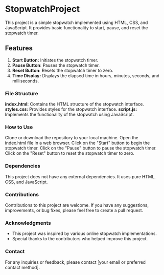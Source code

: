 # StopwatchProject

This project is a simple stopwatch implemented using HTML, CSS, and JavaScript. It provides basic functionality to start, pause, and reset the stopwatch timer.

## Features

1. **Start Button:** Initiates the stopwatch timer.
2. **Pause Button:** Pauses the stopwatch timer.
3. **Reset Button:** Resets the stopwatch timer to zero.
4. **Time Display:** Displays the elapsed time in hours, minutes, seconds, and milliseconds.

### File Structure

**index.html:** Contains the HTML structure of the stopwatch interface.
**styles.css:** Provides styles for the stopwatch interface.
**script.js:** Implements the functionality of the stopwatch using JavaScript.

### How to Use

Clone or download the repository to your local machine.
Open the index.html file in a web browser.
Click on the "Start" button to begin the stopwatch timer.
Click on the "Pause" button to pause the stopwatch timer.
Click on the "Reset" button to reset the stopwatch timer to zero.

### Dependencies

This project does not have any external dependencies. It uses pure HTML, CSS, and JavaScript.

### Contributions

Contributions to this project are welcome. If you have any suggestions, improvements, or bug fixes, please feel free to create a pull request.

### Acknowledgments

- This project was inspired by various online stopwatch implementations.
- Special thanks to the contributors who helped improve this project.

### Contact

For any inquiries or feedback, please contact [your email or preferred contact method].
